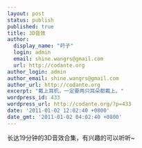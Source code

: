 ```yaml
---
layout: post
status: publish
published: true
title: 3D音效
author:
  display_name: "莳子"
  login: admin
  email: shine.wangrs@gmail.com
  url: http://codante.org
author_login: admin
author_email: shine.wangrs@gmail.com
author_url: http://codante.org
excerpt: "戴上耳机，一定要两只耳朵都戴上。"
wordpress_id: 433
wordpress_url: http://codante.org/?p=433
date: '2011-01-02 12:02:40 +0800'
date_gmt: '2011-01-02 04:02:40 +0800'
---
```



长达19分钟的3D音效合集，有兴趣的可以听听~